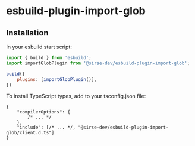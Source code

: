 # esbuild-plugin-import-glob

## Installation

In your esbuild start script:

```js
import { build } from 'esbuild';
import importGlobPlugin from '@sirse-dev/esbuild-plugin-import-glob';

build({
    plugins: [importGlobPlugin()],
})
```

To install TypeScript types, add to your tsconfig.json file:

```jsonc
{
    "compilerOptions": {
        /* ... */
    },
    "include": [/* ... */, "@sirse-dev/esbuild-plugin-import-glob/client.d.ts"]
}
```